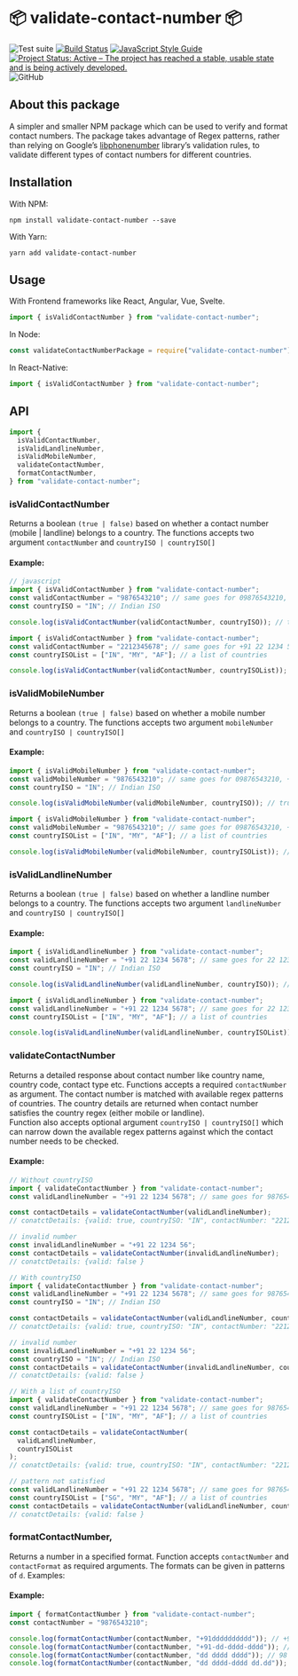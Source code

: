 # :package: validate-contact-number :package:

![Test suite](https://github.com/jankapunkt/npm-package-template/workflows/Test%20suite/badge.svg)
[![Build Status](https://travis-ci.org/jankapunkt/npm-package-template.svg?branch=master)](https://travis-ci.org/jankapunkt/npm-package-template)
[![JavaScript Style Guide](https://img.shields.io/badge/code_style-standard-brightgreen.svg)](https://standardjs.com)
[![Project Status: Active – The project has reached a stable, usable state and is being actively developed.](https://www.repostatus.org/badges/latest/active.svg)](https://www.repostatus.org/#active)
![GitHub](https://img.shields.io/github/license/jankapunkt/npm-package-template)

## About this package

A simpler and smaller NPM package which can be
used to verify and format contact numbers.
The package takes advantage of Regex patterns,
rather than relying on Google’s [libphonenumber](https://github.com/google/libphonenumber)
library’s validation rules, to validate different types
of contact numbers for different countries.

## Installation

With NPM:

```
npm install validate-contact-number --save
```

With Yarn:

```
yarn add validate-contact-number
```

## Usage

With Frontend frameworks like React, Angular, Vue, Svelte.

```ts
import { isValidContactNumber } from "validate-contact-number";
```

In Node:

```ts
const validateContactNumberPackage = require("validate-contact-number");
```

In React-Native:

```ts
import { isValidContactNumber } from "validate-contact-number";
```

## API

```ts
import {
  isValidContactNumber,
  isValidLandlineNumber,
  isValidMobileNumber,
  validateContactNumber,
  formatContactNumber,
} from "validate-contact-number";
```

### isValidContactNumber

Returns a boolean `(true | false)` based on whether a contact number (mobile | landline) belongs to a country. The functions accepts two argument `contactNumber` and `countryISO | countryISO[]`

#### Example:

```ts
// javascript
import { isValidContactNumber } from "validate-contact-number";
const validContactNumber = "9876543210"; // same goes for 09876543210, +919876543210
const countryISO = "IN"; // Indian ISO

console.log(isValidContactNumber(validContactNumber, countryISO)); // true
```

```ts
import { isValidContactNumber } from "validate-contact-number";
const validContactNumber = "2212345678"; // same goes for +91 22 1234 5678
const countryISOList = ["IN", "MY", "AF"]; // a list of countries

console.log(isValidContactNumber(validContactNumber, countryISOList)); // true
```

### isValidMobileNumber

Returns a boolean `(true | false)` based on whether a mobile number belongs to a country. The functions accepts two argument `mobileNumber` and `countryISO | countryISO[]`

#### Example:

```ts
import { isValidMobileNumber } from "validate-contact-number";
const validMobileNumber = "9876543210"; // same goes for 09876543210, +919876543210
const countryISO = "IN"; // Indian ISO

console.log(isValidMobileNumber(validMobileNumber, countryISO)); // true
```

```ts
import { isValidMobileNumber } from "validate-contact-number";
const validMobileNumber = "9876543210"; // same goes for 09876543210, +919876543210
const countryISOList = ["IN", "MY", "AF"]; // a list of countries

console.log(isValidMobileNumber(validMobileNumber, countryISOList)); // true
```

### isValidLandlineNumber

Returns a boolean `(true | false)` based on whether a landline number belongs to a country. The functions accepts two argument `landlineNumber` and `countryISO | countryISO[]`

#### Example:

```ts
import { isValidLandlineNumber } from "validate-contact-number";
const validLandlineNumber = "+91 22 1234 5678"; // same goes for 22 1234 5678
const countryISO = "IN"; // Indian ISO

console.log(isValidLandlineNumber(validLandlineNumber, countryISO)); // true
```

```ts
import { isValidLandlineNumber } from "validate-contact-number";
const validLandlineNumber = "+91 22 1234 5678"; // same goes for 22 1234 5678
const countryISOList = ["IN", "MY", "AF"]; // a list of countries

console.log(isValidLandlineNumber(validLandlineNumber, countryISOList)); // true
```

### validateContactNumber

Returns a detailed response about contact number like country name, country code, contact type etc. Functions accepts a required `contactNumber` as argument. The contact number is matched with available regex patterns of countries. The country details are returned when contact number satisfies the country regex (either mobile or landline).<br>
Function also accepts optional argument `countryISO | countryISO[]` which can narrow down the available regex patterns against which the contact number needs to be checked.

#### Example:

```ts
// Without countryISO
import { validateContactNumber } from "validate-contact-number";
const validLandlineNumber = "+91 22 1234 5678"; // same goes for 9876543210

const contactDetails = validateContactNumber(validLandlineNumber);
// conatctDetails: {valid: true, countryISO: "IN", contactNumber: "2212345678", dialCode: "+91", countryName: "India", contactType: "landline" }

// invalid number
const invalidLandlineNumber = "+91 22 1234 56";
const contactDetails = validateContactNumber(invalidLandlineNumber);
// conatctDetails: {valid: false }
```

```ts
// With countryISO
import { validateContactNumber } from "validate-contact-number";
const validLandlineNumber = "+91 22 1234 5678"; // same goes for 9876543210
const countryISO = "IN"; // Indian ISO

const contactDetails = validateContactNumber(validLandlineNumber, countryISO);
// conatctDetails: {valid: true, countryISO: "IN", contactNumber: "2212345678", dialCode: "+91", countryName: "India", contactType: "landline" }

// invalid number
const invalidLandlineNumber = "+91 22 1234 56";
const countryISO = "IN"; // Indian ISO
const contactDetails = validateContactNumber(invalidLandlineNumber, countryISO);
// conatctDetails: {valid: false }
```

```ts
// With a list of countryISO
import { validateContactNumber } from "validate-contact-number";
const validLandlineNumber = "+91 22 1234 5678"; // same goes for 9876543210
const countryISOList = ["IN", "MY", "AF"]; // a list of countries

const contactDetails = validateContactNumber(
  validLandlineNumber,
  countryISOList
);
// conatctDetails: {valid: true, countryISO: "IN", contactNumber: "2212345678", dialCode: "+91", countryName: "India", contactType: "landline" }

// pattern not satisfied
const validLandlineNumber = "+91 22 1234 5678"; // same goes for 9876543210
const countryISOList = ["SG", "MY", "AF"]; // a list of countries
const contactDetails = validateContactNumber(validLandlineNumber, countryISO);
// conatctDetails: {valid: false }
```

### formatContactNumber,

Returns a number in a specified format. Function accepts `contactNumber` and `contactFormat` as required arguments. The formats can be given in patterns of `d`. Examples:

#### Example:

```ts
import { formatContactNumber } from "validate-contact-number";
const contactNumber = "9876543210";

console.log(formatContactNumber(contactNumber, "+91dddddddddd")); // +919876543210
console.log(formatContactNumber(contactNumber, "+91-dd-dddd-dddd")); // +91-98-7654-3210
console.log(formatContactNumber(contactNumber, "dd dddd dddd")); // 98 7654 3210
console.log(formatContactNumber(contactNumber, "dd dddd-dddd dd.dd")); // 98 7654-3210
```
